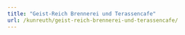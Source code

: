 ```yaml
---
title: "Geist-Reich Brennerei und Terassencafe"
url: /kunreuth/geist-reich-brennerei-und-terassencafe/
---
```

